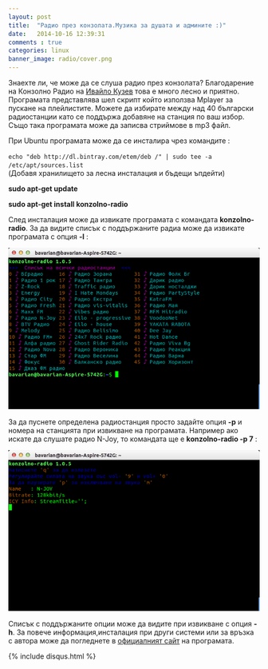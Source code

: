 ```yaml
---
layout: post
title:  "Радио през конзолата.Музика за душата и админите :)"
date:   2014-10-16 12:39:31
comments : true
categories: linux
banner_image: radio/cover.png
---
```


Знаехте ли, че може да се слуша радио през конзолата?
Благодарение на Конзолно Радио на [Ивайло Кузев](https://plus.google.com/u/0/+IvayloKuzev/posts) това е много лесно и приятно.
Програмата представлява шел скрипт който използва Mplayer за пускане на плейлистите. Можете да избирате между над 40 български радиостанции като се поддържа добавяне на станция по ваш избор.
Също така програмата може да записва стриймове в mp3 файл.

При Ubuntu програмата може да се инсталира чрез командите :

`echo "deb http://dl.bintray.com/etem/deb /" | sudo tee -a /etc/apt/sources.list`  
(Добавя хранилището за лесна инсталация и бъдещи ъпдейти)

**sudo apt-get update**

**sudo apt-get install konzolno-radio**


След инсталация може да извикате програмата с командата **konzolno-radio**.
За да видите списък с поддържаните радиа може да извикате програмата с опция **-l** : 

![radio1](https://github.com/etem/etem.github.io/raw/master/assets/images/radio/radio1.png)


За да пуснете определена радиостанция просто задайте опция **-p** и номера на станцията при извикване на програмата.
Например ако искате да слушате радио N-Joy, то командата ще е **konzolno-radio -p 7** :

![radio2](https://github.com/etem/etem.github.io/raw/master/assets/images/radio/radio2.png)


Списък с поддържаните опции може да видите при извикване с опция **-h**.
За повече информация,инсталация при други системи или за връзка с автора може да погледнете в [oфициалният сайт](http://ivoarch.github.io/konzolno-radio/) на програмата.

{% include disqus.html %}
